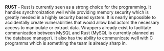






**RUST** - Rust is currently seen as a strong choice for the programming. It handles synchronization well while providing memory security which is greatly needed
in a highly security based system. It is nearly impossible to accidentally create vulnerabilities that would allow bad actors the necessary access to manipulate 
or extract data. Wrappers already exist to facilitate communication between MySQL and Rust (MySQL is currently planned as the database manager). It also has 
the ability to communicate well with C programms which is something the team is already sharp in. 
